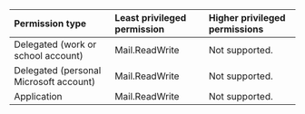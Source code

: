 |Permission type|Least privileged permission|Higher privileged permissions|
|:---|:---|:---|
|Delegated (work or school account)|Mail.ReadWrite|Not supported.|
|Delegated (personal Microsoft account)|Mail.ReadWrite|Not supported.|
|Application|Mail.ReadWrite|Not supported.|

